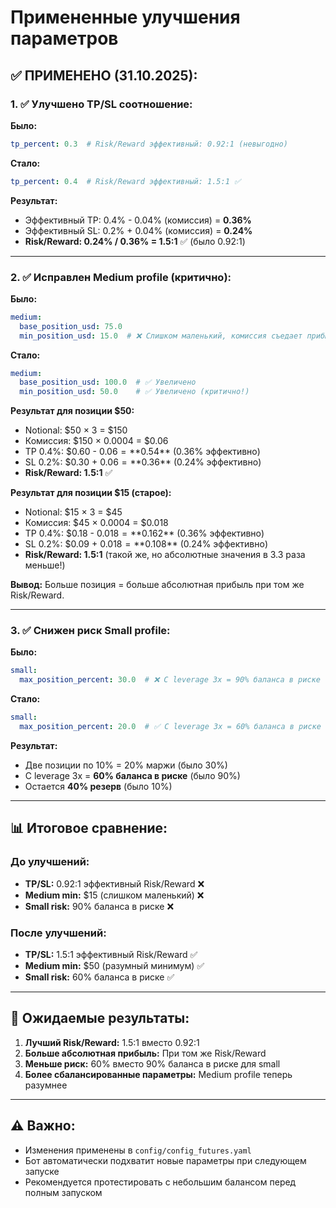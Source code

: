 # Примененные улучшения параметров

## ✅ ПРИМЕНЕНО (31.10.2025):

### 1. ✅ Улучшено TP/SL соотношение:

**Было:**
```yaml
tp_percent: 0.3  # Risk/Reward эффективный: 0.92:1 (невыгодно)
```

**Стало:**
```yaml
tp_percent: 0.4  # Risk/Reward эффективный: 1.5:1 ✅
```

**Результат:**
- Эффективный TP: 0.4% - 0.04% (комиссия) = **0.36%**
- Эффективный SL: 0.2% + 0.04% (комиссия) = **0.24%**
- **Risk/Reward: 0.24% / 0.36% = 1.5:1** ✅ (было 0.92:1)

---

### 2. ✅ Исправлен Medium profile (критично):

**Было:**
```yaml
medium:
  base_position_usd: 75.0
  min_position_usd: 15.0  # ❌ Слишком маленький, комиссия съедает прибыль
```

**Стало:**
```yaml
medium:
  base_position_usd: 100.0  # ✅ Увеличено
  min_position_usd: 50.0    # ✅ Увеличено (критично!)
```

**Результат для позиции $50:**
- Notional: $50 × 3 = $150
- Комиссия: $150 × 0.0004 = $0.06
- TP 0.4%: $0.60 - $0.06 = **$0.54** (0.36% эффективно)
- SL 0.2%: $0.30 + $0.06 = **$0.36** (0.24% эффективно)
- **Risk/Reward: 1.5:1** ✅

**Результат для позиции $15 (старое):**
- Notional: $15 × 3 = $45
- Комиссия: $45 × 0.0004 = $0.018
- TP 0.4%: $0.18 - $0.018 = **$0.162** (0.36% эффективно)
- SL 0.2%: $0.09 + $0.018 = **$0.108** (0.24% эффективно)
- **Risk/Reward: 1.5:1** (такой же, но абсолютные значения в 3.3 раза меньше!)

**Вывод:** Больше позиция = больше абсолютная прибыль при том же Risk/Reward.

---

### 3. ✅ Снижен риск Small profile:

**Было:**
```yaml
small:
  max_position_percent: 30.0  # ❌ С leverage 3x = 90% баланса в риске
```

**Стало:**
```yaml
small:
  max_position_percent: 20.0  # ✅ С leverage 3x = 60% баланса в риске
```

**Результат:**
- Две позиции по 10% = 20% маржи (было 30%)
- С leverage 3x = **60% баланса в риске** (было 90%)
- Остается **40% резерв** (было 10%)

---

## 📊 Итоговое сравнение:

### До улучшений:
- **TP/SL:** 0.92:1 эффективный Risk/Reward ❌
- **Medium min:** $15 (слишком маленький) ❌
- **Small risk:** 90% баланса в риске ❌

### После улучшений:
- **TP/SL:** 1.5:1 эффективный Risk/Reward ✅
- **Medium min:** $50 (разумный минимум) ✅
- **Small risk:** 60% баланса в риске ✅

---

## 🎯 Ожидаемые результаты:

1. **Лучший Risk/Reward:** 1.5:1 вместо 0.92:1
2. **Больше абсолютная прибыль:** При том же Risk/Reward
3. **Меньше риск:** 60% вместо 90% баланса в риске для small
4. **Более сбалансированные параметры:** Medium profile теперь разумнее

---

## ⚠️ Важно:

- Изменения применены в `config/config_futures.yaml`
- Бот автоматически подхватит новые параметры при следующем запуске
- Рекомендуется протестировать с небольшим балансом перед полным запуском

